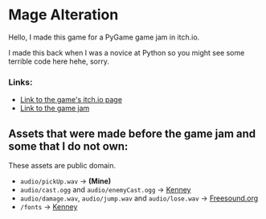 # Mage Alteration

Hello, I made this game for a PyGame game jam in itch.io.

I made this back when I was a novice at Python so you might see some terrible code here hehe, sorry.

### Links:
- [Link to the game's itch.io page](https://dragonwf.itch.io/mage-alteration)
- [Link to the game jam](https://itch.io/jam/pygame-new-years-jam)

## Assets that were made before the game jam and some that I do not own:

These assets are public domain.

- `audio/pickUp.wav` -> **(Mine)**
- `audio/cast.ogg` and `audio/enemyCast.ogg` -> [Kenney](https://www.kenney.nl/assets?q=audio)
- `audio/damage.wav`, `audio/jump.wav` and `audio/lose.wav` -> [Freesound.org](https://freesound.org/)
- `/fonts` -> [Kenney](https://www.kenney.nl/assets/kenney-fonts)
